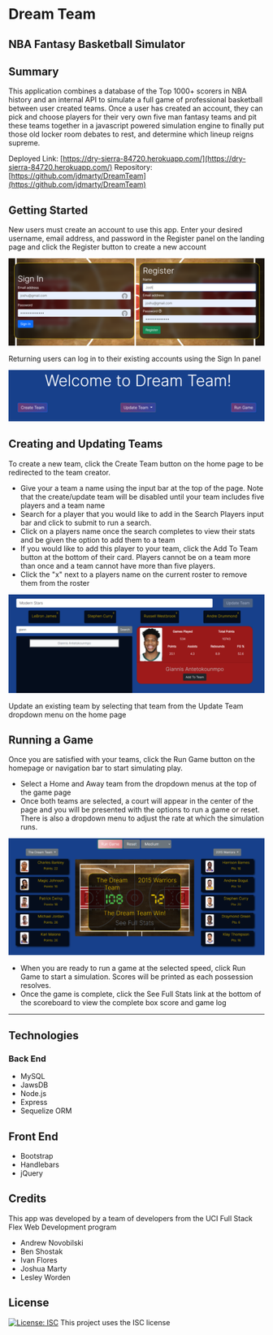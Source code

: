 # Dream Team
## NBA Fantasy Basketball Simulator

## Summary
This application combines a database of the Top 1000+ scorers in NBA history and an internal API to simulate a full game of professional basketball between user created teams. Once a user has created an account, they can pick and choose players for their very own five man fantasy teams and pit these teams together in a javascript powered simulation engine to finally put those old locker room debates to rest, and determine which lineup reigns supreme.

Deployed Link: [https://dry-sierra-84720.herokuapp.com/](https://dry-sierra-84720.herokuapp.com/)
Repository: [https://github.com/jdmarty/DreamTeam](https://github.com/jdmarty/DreamTeam)

## Getting Started
New users must create an account to use this app. Enter your desired username, email address, and password in the Register panel on the landing page and click the Register button to create a new account

![Login Page](https://github.com/jdmarty/DreamTeam/blob/main/assets/login-screenshot.PNG)

Returning users can log in to their existing accounts using the Sign In panel

![Home Page](https://github.com/jdmarty/DreamTeam/blob/main/assets/home-screenshot.PNG)

## Creating and Updating Teams

To create a new team, click the Create Team button on the home page to be redirected to the team creator.
- Give your a team a name using the input bar at the top of the page. Note that the create/update team will be disabled until your team includes five players and a team name
- Search for a player that you would like to add in the Search Players input bar and click to submit to run a search.
- Click on a players name once the search completes to view their stats and be given the option to add them to a team
- If you would like to add this player to your team, click the Add To Team button at the bottom of their card. Players cannot be on a team more than once and a team cannot have more than five players.
- Click the "x" next to a players name on the current roster to remove them from the roster

![Update Team Page](https://github.com/jdmarty/DreamTeam/blob/main/assets/create-screenshot.PNG)

Update an existing team by selecting that team from the Update Team dropdown menu on the home page

## Running a Game

Once you are satisfied with your teams, click the Run Game button on the homepage or navigation bar to start simulating play.
- Select a Home and Away team from the dropdown menus at the top of the game page
- Once both teams are selected, a court will appear in the center of the page and you will be presented with the options to run a game or reset. There is also a dropdown menu to adjust the rate at which the simulation runs.

![Run Game Page](https://github.com/jdmarty/DreamTeam/blob/main/assets/game-screenshot.PNG)

- When you are ready to run a game at the selected speed, click Run Game to start a simulation. Scores will be printed as each possession resolves.
- Once the game is complete, click the See Full Stats link at the bottom of the scoreboard to view the complete box score and game log

-------------------------------------------------------

## Technologies
### Back End
- MySQL
- JawsDB
- Node.js
- Express
- Sequelize ORM

## Front End
- Bootstrap
- Handlebars
- jQuery

## Credits
This app was developed by a team of developers from the UCI Full Stack Flex Web Development program
- Andrew Novobilski
- Ben Shostak
- Ivan Flores
- Joshua Marty
- Lesley Worden

## License

[![License: ISC](https://img.shields.io/badge/License-ISC-blue.svg)](https://opensource.org/licenses/ISC)
This project uses the ISC license